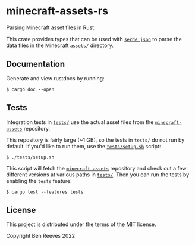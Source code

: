 # minecraft-assets-rs

Parsing Minecraft asset files in Rust.

This crate provides types that can be used with [`serde_json`] to parse the
data files in the Minecraft `assets/` directory.

[`serde_json`]: https://lib.rs/crates/serde_json

## Documentation

Generate and view rustdocs by running:

```
$ cargo doc --open
```

## Tests

Integration tests in [`tests/`](tests/) use the actual asset files from the
[`minecraft-assets`] repository.

This repository is fairly large (~1 GB), so the tests in `tests/` do not run by
default. If you'd like to run them, use the [`tests/setup.sh`](tests/setup.sh)
script:

```
$ ./tests/setup.sh
```

This script will fetch the [`minecraft-assets`] repository and check out a few
different versions at various paths in [`tests/`](tests/). Then you can run the
tests by enabling the `tests` feature:

```
$ cargo test --features tests
```

[`minecraft-assets`]: https://github.com/InventivetalentDev

## License

This project is distributed under the terms of the MIT license.

Copyright Ben Reeves 2022
